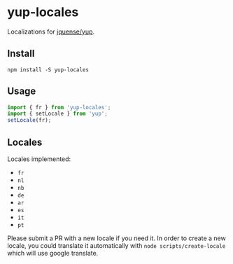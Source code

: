 # yup-locales

Localizations for [jquense/yup](https://github.com/jquense/yup).

## Install

```
npm install -S yup-locales
```

## Usage

```js
import { fr } from 'yup-locales';
import { setLocale } from 'yup';
setLocale(fr);
```

## Locales

Locales implemented:

  - `fr`
  - `nl`
  - `nb`
  - `de`
  - `ar`  
  - `es`
  - `it`
  - `pt`

Please submit a PR with a new locale if you need it. In order to create a new locale, you could translate it automatically with `node scripts/create-locale` which will use google translate.

